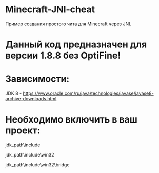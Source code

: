 # Minecraft-JNI-cheat
Пример создания простого чита для Minecraft через JNI.
# Данный код предназначен для версии 1.8.8 без OptiFine!

# Зависимости:
JDK 8 - https://www.oracle.com/ru/java/technologies/javase/javase8-archive-downloads.html
# Необходимо включить в ваш проект:
jdk_path\include

jdk_path\include\win32

jdk_path\include\win32\bridge

